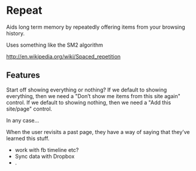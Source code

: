 # Repeat

Aids long term memory by repeatedly offering items from your browsing history.

Uses something like the SM2 algorithm

http://en.wikipedia.org/wiki/Spaced_repetition

## Features

Start off showing everything or nothing? If we default to showing everything, then we need a "Don’t show me items from this site again" control. If we default to showing nothing, then we need a "Add this site/page" control.

In any case…

When the user revisits a past page, they have a way of saying that they’ve learned this stuff.

- work with fb timeline etc?
- Sync data with Dropbox
- .